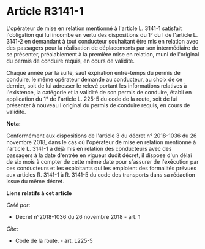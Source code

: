 # Article R3141-1

L'opérateur de mise en relation mentionné à l'article L. 3141-1 satisfait l'obligation qui lui incombe en vertu des
dispositions du 1° du I de l'article L. 3141-2 en demandant à tout conducteur souhaitant être mis en relation avec des
passagers pour la réalisation de déplacements par son intermédiaire de se présenter, préalablement à la première mise en
relation, muni de l'original du permis de conduire requis, en cours de validité.

Chaque année par la suite, sauf expiration entre-temps du permis de conduire, le même opérateur demande au conducteur, au
choix de ce dernier, soit de lui adresser le relevé portant les informations relatives à l'existence, la catégorie et la
validité de son permis de conduire, établi en application du 1° de l'article L. 225-5 du code de la route, soit de lui
présenter à nouveau l'original du permis de conduire requis, en cours de validité.

**Nota:**

Conformément aux dispositions de l'article 3 du décret n° 2018-1036 du 26 novembre 2018, dans le cas où l'opérateur de mise
en relation mentionné à l'article L. 3141-1 a déjà mis en relation des conducteurs avec des passagers à la date d'entrée en
vigueur dudit décret, il dispose d'un délai de six mois à compter de cette même date pour s'assurer de l'exécution par ces
conducteurs et les exploitants qui les emploient des formalités prévues aux articles R. 3141-1 à R. 3141-5 du code des
transports dans sa rédaction issue du même décret.

**Liens relatifs à cet article**

_Créé par_:

  - Décret n°2018-1036 du 26 novembre 2018 - art. 1

_Cite_:

  - Code de la route. - art. L225-5
